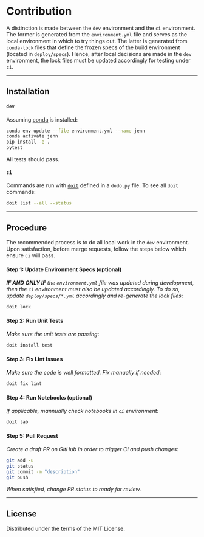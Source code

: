 # Contribution 

A distinction is made between the `dev` environment and the `ci` environment. The former is generated from the 
`environment.yml` file and serves as the local environment in which to try things out. The latter is generated 
from `conda-lock` files that define the frozen specs of the build environment (located in `deploy/specs`). 
Hence, after local decisions are made in the `dev` environment, the lock files must be updated accordingly for testing under `ci`. 

--- 
## Installation

#### `dev`
Assuming [conda](https://conda.org/) is installed:

```bash
conda env update --file environment.yml --name jenn
conda activate jenn
pip install -e .
pytest
```

All tests should pass. 

#### `ci` 

Commands are run with [`doit`](https://pydoit.org/) defined in a `dodo.py` file. To see all `doit` commands:

```bash
doit list --all --status
```

---
## Procedure

The recommended process is to do all local work in the `dev` environment. Upon satisfaction, before merge requests, follow the steps below which ensure `ci` will pass. 

#### Step 1: Update Environment Specs (optional)

_**IF AND ONLY IF** the `environment.yml` file was updated during development, then the `ci` environment must also be updated accordingly. To do so, update `deploy/specs/*.yml` accordingly and re-generate the lock files_: 
 
```bash
doit lock
```

#### Step 2: Run Unit Tests

_Make sure the unit tests are passing_: 

```bash
doit install test
```

#### Step 3: Fix Lint Issues 

_Make sure the code is well formatted. Fix manually if needed_: 

```bash
doit fix lint
```

#### Step 4: Run Notebooks (optional) 

_If applicable, mannually check notebooks in `ci` environment_: 

```bash
doit lab
```

#### Step 5: Pull Request

_Create a draft PR on GitHub in order to trigger CI and push changes_: 

```bash
git add -u 
git status 
git commit -m "description"
git push
```

_When satisfied, change PR status to ready for review._ 

--- 
## License
Distributed under the terms of the MIT License.
